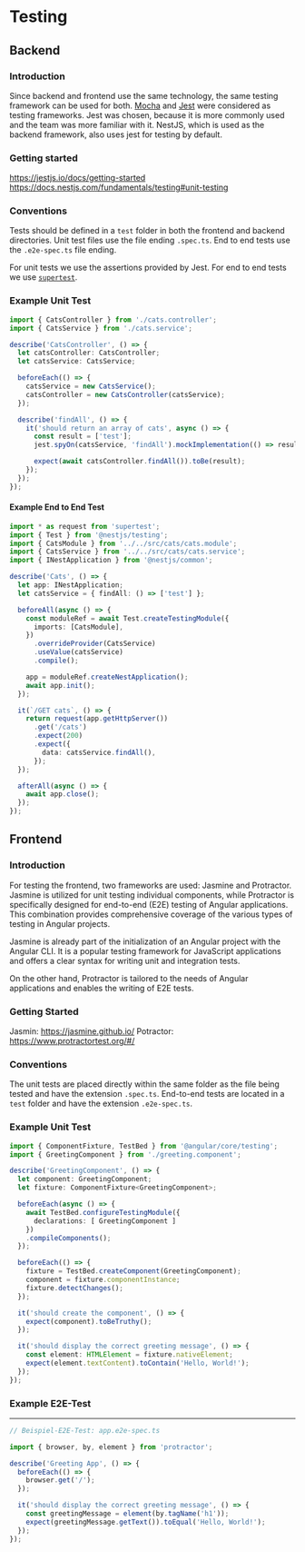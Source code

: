 # Testing

## Backend

### Introduction

Since backend and frontend use the same technology, the same testing framework can be used for both. [Mocha](https://github.com/mochajs/mocha) and [Jest](https://github.com/jestjs/jest) were considered as testing frameworks. Jest was chosen, because it is more commonly used and the team was more familiar with it. NestJS, which is used as the backend framework, also uses jest for testing by default.

### Getting started

<https://jestjs.io/docs/getting-started>
<https://docs.nestjs.com/fundamentals/testing#unit-testing>

### Conventions

Tests should be defined in a `test` folder in both the frontend and backend directories. Unit test files use the file ending `.spec.ts`. End to end tests use the `.e2e-spec.ts` file ending.

For unit tests we use the assertions provided by Jest. For end to end tests we use [`supertest`](https://github.com/ladjs/supertest).

### Example Unit Test

```ts
import { CatsController } from './cats.controller';
import { CatsService } from './cats.service';

describe('CatsController', () => {
  let catsController: CatsController;
  let catsService: CatsService;

  beforeEach(() => {
    catsService = new CatsService();
    catsController = new CatsController(catsService);
  });

  describe('findAll', () => {
    it('should return an array of cats', async () => {
      const result = ['test'];
      jest.spyOn(catsService, 'findAll').mockImplementation(() => result);

      expect(await catsController.findAll()).toBe(result);
    });
  });
});
```

#### Example End to End Test

```ts
import * as request from 'supertest';
import { Test } from '@nestjs/testing';
import { CatsModule } from '../../src/cats/cats.module';
import { CatsService } from '../../src/cats/cats.service';
import { INestApplication } from '@nestjs/common';

describe('Cats', () => {
  let app: INestApplication;
  let catsService = { findAll: () => ['test'] };

  beforeAll(async () => {
    const moduleRef = await Test.createTestingModule({
      imports: [CatsModule],
    })
      .overrideProvider(CatsService)
      .useValue(catsService)
      .compile();

    app = moduleRef.createNestApplication();
    await app.init();
  });

  it(`/GET cats`, () => {
    return request(app.getHttpServer())
      .get('/cats')
      .expect(200)
      .expect({
        data: catsService.findAll(),
      });
  });

  afterAll(async () => {
    await app.close();
  });
});
```

## Frontend

### Introduction

For testing the frontend, two frameworks are used: Jasmine and Protractor. Jasmine is utilized for unit testing individual components, while Protractor is specifically designed for end-to-end (E2E) testing of Angular applications. This combination provides comprehensive coverage of the various types of testing in Angular projects.

Jasmine is already part of the initialization of an Angular project with the Angular CLI. It is a popular testing framework for JavaScript applications and offers a clear syntax for writing unit and integration tests.

On the other hand, Protractor is tailored to the needs of Angular applications and enables the writing of E2E tests.

### Getting Started

Jasmin: https://jasmine.github.io/
Potractor: https://www.protractortest.org/#/

### Conventions

The unit tests are placed directly within the same folder as the file being tested and have the extension `.spec.ts`. End-to-end tests are located in a `test` folder and have the extension `.e2e-spec.ts`.

### Example Unit Test 

```ts
import { ComponentFixture, TestBed } from '@angular/core/testing';
import { GreetingComponent } from './greeting.component';

describe('GreetingComponent', () => {
  let component: GreetingComponent;
  let fixture: ComponentFixture<GreetingComponent>;

  beforeEach(async () => {
    await TestBed.configureTestingModule({
      declarations: [ GreetingComponent ]
    })
    .compileComponents();
  });

  beforeEach(() => {
    fixture = TestBed.createComponent(GreetingComponent);
    component = fixture.componentInstance;
    fixture.detectChanges();
  });

  it('should create the component', () => {
    expect(component).toBeTruthy();
  });

  it('should display the correct greeting message', () => {
    const element: HTMLElement = fixture.nativeElement;
    expect(element.textContent).toContain('Hello, World!');
  });
});

```

### Example E2E-Test
---
```ts
// Beispiel-E2E-Test: app.e2e-spec.ts

import { browser, by, element } from 'protractor';

describe('Greeting App', () => {
  beforeEach(() => {
    browser.get('/');
  });

  it('should display the correct greeting message', () => {
    const greetingMessage = element(by.tagName('h1'));
    expect(greetingMessage.getText()).toEqual('Hello, World!');
  });
});

```




